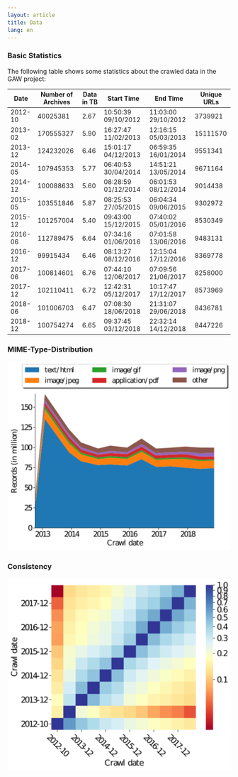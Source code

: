 ```yaml
---
layout: article
title: Data
lang: en
---
```


### Basic Statistics

The following table shows some statistics about the crawled data in
the GAW project:

|    Date | Number of Archives | Data in TB | Start Time          | End Time            | Unique URLs |
|---------|--------------------|------------|---------------------|---------------------|-------------|
| 2012-10 |           40025381 |       2.67 | 10:50:39 09/10/2012 | 11:03:00 29/10/2012 |     3739921 |
| 2013-02 |          170555327 |       5.90 | 16:27:47 11/02/2013 | 12:16:15 05/03/2013 |    15111570 |
| 2013-12 |          124232026 |       6.46 | 15:01:17 04/12/2013 | 06:59:35 16/01/2014 |     9551341 |
| 2014-05 |          107945353 |       5.77 | 06:40:53 30/04/2014 | 14:51:21 13/05/2014 |     9671164 |
| 2014-12 |          100088633 |       5.60 | 08:28:59 01/12/2014 | 06:01:53 08/12/2014 |     9014438 |
| 2015-05 |          103551846 |       5.87 | 08:25:53 27/05/2015 | 06:04:34 09/06/2015 |     9302972 |
| 2015-12 |          101257004 |       5.40 | 09:43:00 15/12/2015 | 07:40:02 05/01/2016 |     8530349 |
| 2016-06 |          112789475 |       6.64 | 07:34:16 01/06/2016 | 07:01:58 13/06/2016 |     9483131 |
| 2016-12 |           99915434 |       6.46 | 08:13:27 08/12/2016 | 12:15:04 17/12/2016 |     8369778 |
| 2017-06 |          100814601 |       6.76 | 07:44:10 12/06/2017 | 07:09:56 21/06/2017 |     8258000 |
| 2017-12 |          102110411 |       6.72 | 12:42:31 05/12/2017 | 10:17:47 17/12/2017 |     8573969 |
| 2018-06 |          101006703 |       6.47 | 07:08:30 18/06/2018 | 21:31:07 29/06/2018 |     8436781 |
| 2018-12 |          100754274 |       6.65 | 09:37:45 03/12/2018 | 22:32:14 14/12/2018 |     8447226 |

### MIME-Type-Distribution
![MIME-Types](/assets/images/records.svg)

### Consistency

![Intersection MatSURTs](/assets/images/intersection_matSurts.svg)
